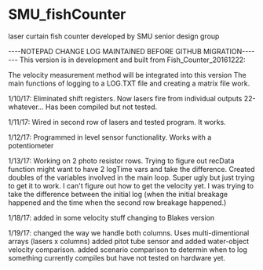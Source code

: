 # SMU_fishCounter
laser curtain fish counter developed by SMU senior design group

----NOTEPAD CHANGE LOG MAINTAINED BEFORE GITHUB MIGRATION-------
This version is in development and built from Fish_Counter_20161222:

The velocity measurement method will be integrated into this version
The main functions of logging to a LOG.TXT file and creating a matrix file work.

1/10/17:  Eliminated shift registers. Now lasers fire from individual outputs 22-whatever...
	  Has been compiled but not tested.

1/11/17: Wired in second row of lasers and tested program. It works.

1/12/17: Programmed in level sensor functionality. Works with a potentiometer

1/13/17: Working on 2 photo resistor rows. Trying to figure out recData function
	 might want to have 2 logTime vars and take the difference.
	 Created doubles of the variables involved in the main loop. Super ugly but just trying to get it to work.
	 I can't figure out how to get the velocity yet. I was trying to take the difference between the initial log (when the initial 	 breakage happened and the time when the second row breakage happened.)

1/18/17: added in some velocity stuff changing to Blakes version

1/19/17: changed the way we handle both columns. Uses multi-dimentional arrays (lasers x columns)
	 added pitot tube sensor and added water-object velocity comparison. 
	 added scenario comparison to determin when to log something 
	 currently compiles but have not tested on hardware yet.
